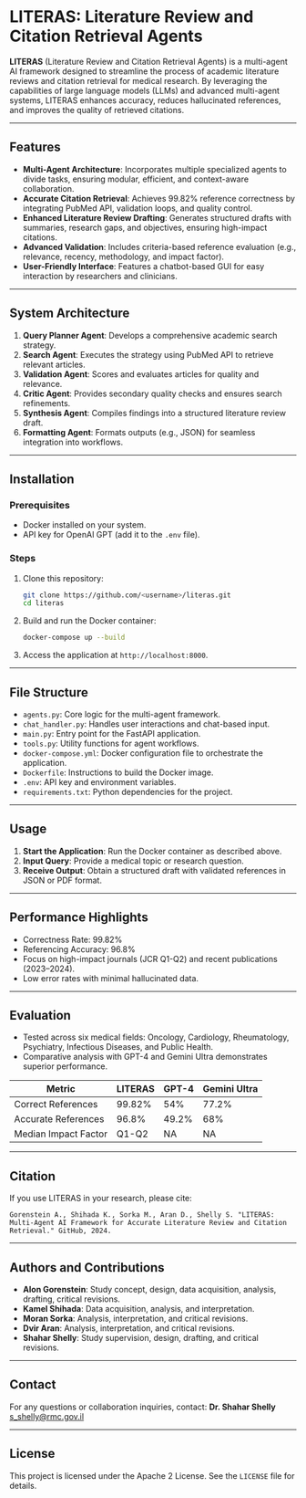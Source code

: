 # LITERAS: Literature Review and Citation Retrieval Agents

**LITERAS** (Literature Review and Citation Retrieval Agents) is a multi-agent AI framework designed to streamline the process of academic literature reviews and citation retrieval for medical research. By leveraging the capabilities of large language models (LLMs) and advanced multi-agent systems, LITERAS enhances accuracy, reduces hallucinated references, and improves the quality of retrieved citations.

---

## Features

- **Multi-Agent Architecture**: Incorporates multiple specialized agents to divide tasks, ensuring modular, efficient, and context-aware collaboration.
- **Accurate Citation Retrieval**: Achieves 99.82% reference correctness by integrating PubMed API, validation loops, and quality control.
- **Enhanced Literature Review Drafting**: Generates structured drafts with summaries, research gaps, and objectives, ensuring high-impact citations.
- **Advanced Validation**: Includes criteria-based reference evaluation (e.g., relevance, recency, methodology, and impact factor).
- **User-Friendly Interface**: Features a chatbot-based GUI for easy interaction by researchers and clinicians.

---

## System Architecture

1. **Query Planner Agent**: Develops a comprehensive academic search strategy.
2. **Search Agent**: Executes the strategy using PubMed API to retrieve relevant articles.
3. **Validation Agent**: Scores and evaluates articles for quality and relevance.
4. **Critic Agent**: Provides secondary quality checks and ensures search refinements.
5. **Synthesis Agent**: Compiles findings into a structured literature review draft.
6. **Formatting Agent**: Formats outputs (e.g., JSON) for seamless integration into workflows.

---

## Installation

### Prerequisites

- Docker installed on your system.
- API key for OpenAI GPT (add it to the `.env` file).

### Steps

1. Clone this repository:
   ```bash
   git clone https://github.com/<username>/literas.git
   cd literas
   ```

2. Build and run the Docker container:
   ```bash
   docker-compose up --build
   ```

3. Access the application at `http://localhost:8000`.

---

## File Structure

- `agents.py`: Core logic for the multi-agent framework.
- `chat_handler.py`: Handles user interactions and chat-based input.
- `main.py`: Entry point for the FastAPI application.
- `tools.py`: Utility functions for agent workflows.
- `docker-compose.yml`: Docker configuration file to orchestrate the application.
- `Dockerfile`: Instructions to build the Docker image.
- `.env`: API key and environment variables.
- `requirements.txt`: Python dependencies for the project.

---

## Usage

1. **Start the Application**: Run the Docker container as described above.
2. **Input Query**: Provide a medical topic or research question.
3. **Receive Output**: Obtain a structured draft with validated references in JSON or PDF format.

---

## Performance Highlights

- Correctness Rate: 99.82%
- Referencing Accuracy: 96.8%
- Focus on high-impact journals (JCR Q1-Q2) and recent publications (2023–2024).
- Low error rates with minimal hallucinated data.

---

## Evaluation

- Tested across six medical fields: Oncology, Cardiology, Rheumatology, Psychiatry, Infectious Diseases, and Public Health.
- Comparative analysis with GPT-4 and Gemini Ultra demonstrates superior performance.

| Metric                | LITERAS | GPT-4 | Gemini Ultra |
|-----------------------|---------|-------|--------------|
| Correct References   | 99.82%  | 54%   | 77.2%        |
| Accurate References  | 96.8%   | 49.2% | 68%          |
| Median Impact Factor | Q1-Q2   | NA    | NA           |

---

## Citation

If you use LITERAS in your research, please cite:

```
Gorenstein A., Shihada K., Sorka M., Aran D., Shelly S. "LITERAS: Multi-Agent AI Framework for Accurate Literature Review and Citation Retrieval." GitHub, 2024.
```

---

## Authors and Contributions

- **Alon Gorenstein**: Study concept, design, data acquisition, analysis, drafting, critical revisions.
- **Kamel Shihada**: Data acquisition, analysis, and interpretation.
- **Moran Sorka**: Analysis, interpretation, and critical revisions.
- **Dvir Aran**: Analysis, interpretation, and critical revisions.
- **Shahar Shelly**: Study supervision, design, drafting, and critical revisions.

---

## Contact

For any questions or collaboration inquiries, contact:
**Dr. Shahar Shelly**  
s_shelly@rmc.gov.il

---

## License

This project is licensed under the Apache 2 License. See the `LICENSE` file for details.

